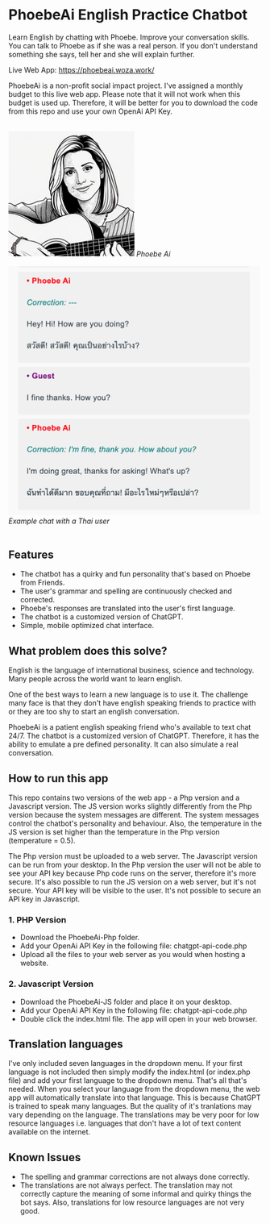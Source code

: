# PhoebeAi English Practice Chatbot
Learn English by chatting with Phoebe. Improve your conversation skills.<br>
You can talk to Phoebe as if she was a real person. If you don't understand something she says, tell her and she will explain further.<br>


Live Web App:
https://phoebeai.woza.work/

PhoebeAi is a non-profit social impact project. I've assigned a monthly budget to this live web app. Please note that it will not work when this budget is used up. Therefore, it will be better for you to download the code from this repo and use your own OpenAi API Key.

<br>
<img src="https://github.com/vbookshelf/PhoebeAi-English-Practice-Chatbot/blob/main/PhoebeAi-Php/assets/phoebe12.png" width="250"></img>
<i>Phoebe Ai</i><br>

<br>
<img src="https://github.com/vbookshelf/PhoebeAi-English-Practice-Chatbot/blob/main/images/example-chat.png" width="500"></img>
<i>Example chat with a Thai user</i><br>

<br>

## Features

- The chatbot has a quirky and fun personality that's based on Phoebe from Friends.
- The user's grammar and spelling are continuously checked and corrected.
- Phoebe's responses are translated into the user's first language.
- The chatbot is a customized version of ChatGPT.
- Simple, mobile optimized chat interface.

## What problem does this solve?

English is the language of international business, science and technology. Many people across the world want to learn english.

One of the best ways to learn a new language is to use it. The challenge many face is that they don't have english speaking friends to practice with or they are too shy to start an english conversation.

PhoebeAi is a patient english speaking friend who's available to text chat 24/7. The chatbot is a customized version of ChatGPT. Therefore, it has the ability to emulate a pre defined personality. It can also simulate a real conversation. 

## How to run this app

This repo contains two versions of the web app - a Php version and a Javascript version. The JS version works slightly differently from the Php version because the system messages are different. The system messages control the chatbot's personality and behaviour. Also, the temperature in the JS version is set higher than the temperature in the Php version (temperature = 0.5).

The Php version must be uploaded to a web server. The Javascript version can be run from your desktop. In the Php version the user will not be able to see your API key because Php code runs on the server, therefore it's more secure. It's also possible to run the JS version on a web server, but it's not secure. Your API key will be visible to the user. It's not possible to secure an API key in Javascript.

### 1. PHP Version
- Download the PhoebeAi-Php folder.
- Add your OpenAi API Key in the following file: chatgpt-api-code.php
- Upload all the files to your web server as you would when hosting a website.

### 2. Javascript Version
- Download the PhoebeAi-JS folder and place it on your desktop.
- Add your OpenAi API Key in the following file: chatgpt-api-code.php
- Double click the index.html file. The app will open in your web browser.

## Translation languages

I've only included seven languages in the dropdown menu. If your first language is not included then simply modify the index.html (or index.php file) and add your first language to the dropdown menu. That's all that's needed. When you select your language from the dropdown menu, the web app will automatically translate into that language. This is because ChatGPT is trained to speak many languages. But the quality of it's tranlations may vary depending on the language. The translations may be very poor for low resource languages i.e. languages that don't have a lot of text content available on the internet.

## Known Issues

- The spelling and grammar corrections are not always done correctly.
- The translations are not always perfect. The translation may not correctly capture the meaning of some informal and quirky things the bot says. Also, translations for low resource languages are not very good.

